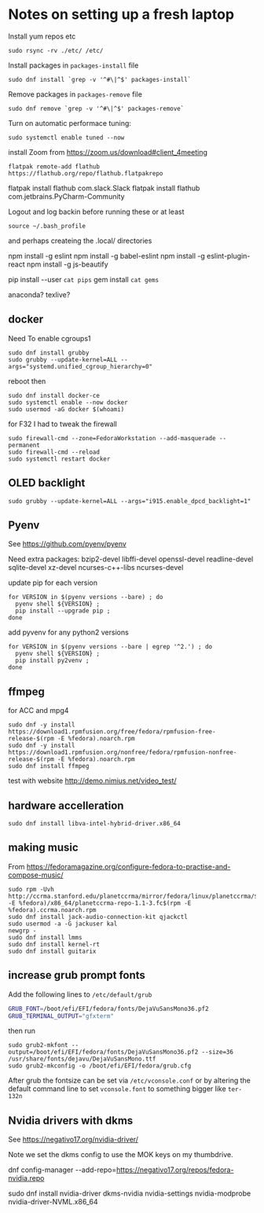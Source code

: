 # Notes on setting up a fresh laptop

Install yum repos etc

    sudo rsync -rv ./etc/ /etc/

Install packages in `packages-install` file

    sudo dnf install `grep -v '^#\|^$' packages-install`

Remove packages in `packages-remove` file

    sudo dnf remove `grep -v '^#\|^$' packages-remove`

Turn on automatic performace tuning:

    sudo systemctl enable tuned --now

install Zoom from https://zoom.us/download#client_4meeting

    flatpak remote-add flathub https://flathub.org/repo/flathub.flatpakrepo

flatpak install flathub com.slack.Slack
flatpak install flathub com.jetbrains.PyCharm-Community

Logout and log backin before running these or at least

    source ~/.bash_profile

and perhaps createing the .local/ directories

  npm install -g eslint
  npm install -g babel-eslint
  npm install -g eslint-plugin-react
  npm install -g js-beautify

  pip install --user `cat pips`
  gem install `cat gems`

anaconda?
texlive?

## docker

Need To enable cgroups1

    sudo dnf install grubby
    sudo grubby --update-kernel=ALL --args="systemd.unified_cgroup_hierarchy=0"

reboot then

    sudo dnf install docker-ce
    sudo systemctl enable --now docker
    sudo usermod -aG docker $(whoami)


for F32 I had to tweak the firewall

    sudo firewall-cmd --zone=FedoraWorkstation --add-masquerade --permanent
    sudo firewall-cmd --reload
    sudo systemctl restart docker


## OLED backlight

    sudo grubby --update-kernel=ALL --args="i915.enable_dpcd_backlight=1"

## Pyenv

See https://github.com/pyenv/pyenv

Need extra packages:
 bzip2-devel
 libffi-devel
 openssl-devel
 readline-devel
 sqlite-devel
 xz-devel
 ncurses-c++-libs
 ncurses-devel

update pip for each version
```
for VERSION in $(pyenv versions --bare) ; do
  pyenv shell ${VERSION} ;
  pip install --upgrade pip ;
done
```

add pyvenv for any python2 versions

```
for VERSION in $(pyenv versions --bare | egrep '^2.') ; do
  pyenv shell ${VERSION} ;
  pip install py2venv ;
done
```

## ffmpeg

for ACC and mpg4

```
sudo dnf -y install https://download1.rpmfusion.org/free/fedora/rpmfusion-free-release-$(rpm -E %fedora).noarch.rpm
sudo dnf -y install https://download1.rpmfusion.org/nonfree/fedora/rpmfusion-nonfree-release-$(rpm -E %fedora).noarch.rpm
sudo dnf install ffmpeg
```

test with website http://demo.nimius.net/video_test/

## hardware accelleration

```
sudo dnf install libva-intel-hybrid-driver.x86_64
```

## making music

From <https://fedoramagazine.org/configure-fedora-to-practise-and-compose-music/>

```
sudo rpm -Uvh http://ccrma.stanford.edu/planetccrma/mirror/fedora/linux/planetccrma/$(rpm -E %fedora)/x86_64/planetccrma-repo-1.1-3.fc$(rpm -E %fedora).ccrma.noarch.rpm
sudo dnf install jack-audio-connection-kit qjackctl
sudo usermod -a -G jackuser kal
newgrp -
sudo dnf install lmms
sudo dnf install kernel-rt
sudo dnf install guitarix
```

## increase grub prompt fonts

Add the following lines to `/etc/default/grub`

```bash
GRUB_FONT=/boot/efi/EFI/fedora/fonts/DejaVuSansMono36.pf2
GRUB_TERMINAL_OUTPUT="gfxterm"
```

then run

```
sudo grub2-mkfont --output=/boot/efi/EFI/fedora/fonts/DejaVuSansMono36.pf2 --size=36 /usr/share/fonts/dejavu/DejaVuSansMono.ttf
sudo grub2-mkconfig -o /boot/efi/EFI/fedora/grub.cfg
```

After grub the fontsize can be set via `/etc/vconsole.conf` or by altering the
default command line to set `vconsole.font` to something bigger like `ter-132n`

## Nvidia drivers with dkms

See https://negativo17.org/nvidia-driver/

Note we set the dkms config to use the MOK keys on my thumbdrive.

dnf config-manager --add-repo=https://negativo17.org/repos/fedora-nvidia.repo

sudo dnf install nvidia-driver dkms-nvidia nvidia-settings nvidia-modprobe nvidia-driver-NVML.x86_64
